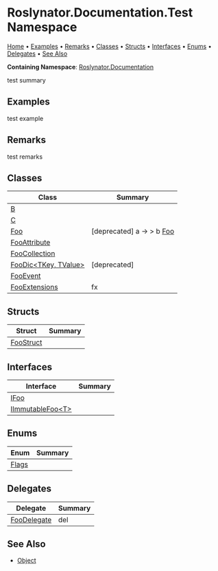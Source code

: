 <a name="_top"></a>

# Roslynator\.Documentation\.Test Namespace

[Home](../../../README.md#_top) &#x2022; [Examples](#examples) &#x2022; [Remarks](#remarks) &#x2022; [Classes](#classes) &#x2022; [Structs](#structs) &#x2022; [Interfaces](#interfaces) &#x2022; [Enums](#enums) &#x2022; [Delegates](#delegates) &#x2022; [See Also](#see-also)

**Containing Namespace**: [Roslynator.Documentation](../README.md#_top)

test summary

## Examples

test example

## Remarks

test remarks

## Classes

| Class | Summary |
| ----- | ------- |
| [B](B/README.md#_top) | |
| [C](C/README.md#_top) | |
| [Foo](Foo/README.md#_top) | \[deprecated\] a → > b [Foo](Foo/README.md#_top) |
| [FooAttribute](FooAttribute/README.md#_top) | |
| [FooCollection](FooCollection/README.md#_top) | |
| [FooDic\<TKey, TValue>](FooDic-2/README.md#_top) | \[deprecated\]  |
| [FooEvent](FooEvent/README.md#_top) | |
| [FooExtensions](FooExtensions/README.md#_top) | fx |

## Structs

| Struct | Summary |
| ------ | ------- |
| [FooStruct](FooStruct/README.md#_top) | |

## Interfaces

| Interface | Summary |
| --------- | ------- |
| [IFoo](IFoo/README.md#_top) | |
| [IImmutableFoo\<T>](IImmutableFoo-1/README.md#_top) | |

## Enums

| Enum | Summary |
| ---- | ------- |
| [Flags](Flags/README.md#_top) | |

## Delegates

| Delegate | Summary |
| -------- | ------- |
| [FooDelegate](FooDelegate/README.md#_top) | del |

## See Also

* [Object](https://docs.microsoft.com/en-us/dotnet/api/system.object)
